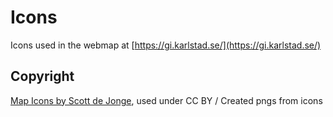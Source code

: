 # Icons

Icons used in the webmap at [https://gi.karlstad.se/](https://gi.karlstad.se/)

## Copyright
[Map Icons by Scott de Jonge](https://icon-icons.com/pack/Map-Icons/1364), used under CC BY / Created pngs from icons